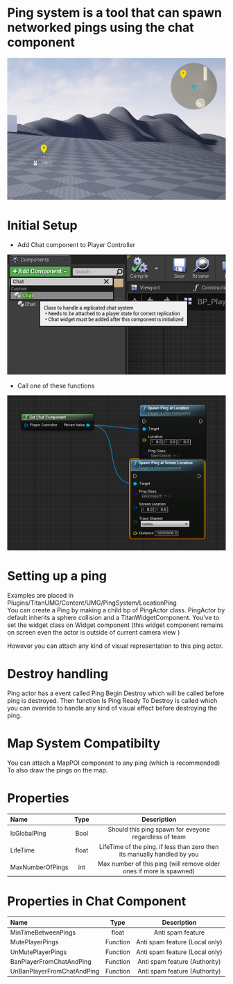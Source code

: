 # Ping system is a tool that can spawn networked pings using the chat component 
  ![](./Images/Ping.png)  
# Initial Setup
- Add Chat component to Player Controller  


![](./Images/ChatComponentAdding.png)  
  
- Call one of these functions

  
![](./Images/PingSpawn.png)  

# Setting up a ping
Examples are placed in Plugins/TitanUMG/Content/UMG/PingSystem/LocationPing  
You can create a Ping by making a child bp of PingActor class.
PingActor by default inherits a sphere collision and a TitanWidgetComponent. You've to set the widget class on Widget component (this widget component remains on screen even the actor is outside of current camera view )  

However you can attach any kind of visual representation to this ping actor.

# Destroy handling
Ping actor has a event called Ping Begin Destroy which will be called before ping is destroyed.
Then function Is Ping Ready To Destroy is called which you can override to handle any kind of visual effect before destroying the ping.

# Map System Compatibilty 
You can attach a MapPOI component to any ping (which is recommended) To also draw the pings on the map.
  
# Properties 


| Name   | Type   | Description   |
| :---   |    :----:   |    :----:     |
| IsGlobalPing | Bool    | Should this ping spawn for eveyone regardless of team |
| LifeTime | float    | LifeTime of the ping. if less than zero then its manually handled by you |
| MaxNumberOfPings | int    | Max number of this ping (will remove older ones if more is spawned) |

# Properties in Chat Component
| Name   | Type   | Description   |
| :---   |    :----:   |    :----:     |
| MinTimeBetweenPings | float    | Anti spam feature |
| MutePlayerPings | Function    | Anti spam feature (Local only) |
| UnMutePlayerPings | Function    | Anti spam feature (Local only)|
| BanPlayerFromChatAndPing | Function    | Anti spam feature (Authority)|
| UnBanPlayerFromChatAndPing | Function    | Anti spam feature (Authority)|